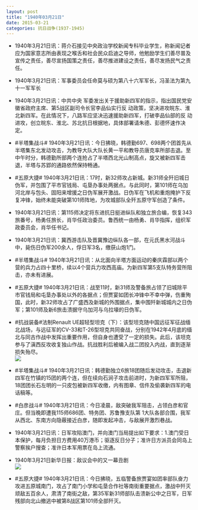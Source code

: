 ```yaml
---
layout: post
title: "1940年03月21日"
date: 2015-03-21
categories: 抗日战争(1937-1945)
---
```


<meta name="referrer" content="no-referrer" />

- 1940年3月21日讯：蒋介石接见中央政治学校新闻专科毕业学生，称新闻记者应为国家意志所由表现之喉舌和社会民众启迪之导师，他勉励学生们善尽普及宣传之责任，善尽宣扬国策之责任，善尽推进建设之责任，善尽发扬民气之责任。 

- 1940年3月21日讯：军事委员会任命莫与硕为第八十六军军长，冯圣法为第九十一军军长 

- 1940年3月21日讯：中共中央 军委发出关于援助新四军的指示，指出国民党安徽省政府主席、第5战区副司令长官李品仙实行反 动政策，坚决进攻皖东、淮北新四军。在此情况下，八路军应坚决迅速援助新四军，打破李品仙部的反 动进攻，创立皖东、淮北、苏北抗日根据地，具体部署请朱德、彭德怀速作决定。 

- #半塔集战斗# 1940年3月21日讯：今日拂晓，韩德勤697、698两个团首先从半塔集东北发动攻击，为教导大队大队长黄一平和教导员唐克率所部击退。至中午时分，韩德勤所部两个连抢占了半塔西北光山制高点，旋又被新四军击退，半塔与苏郢的通路依然保持畅通。 

- #五原大捷# 1940年3月21日讯：17时，新32师攻占新城。新31师全歼旧城日伪军，并包围了平市官钱局、屯垦办事处两据点。与此同时，第101师在乌加河北岸与包头、固阳来增援之日伪军展开激战。日伪军在飞机和重炮掩护下反复冲锋，始终未能突破第101师阵地，为攻城部队全歼五原守军创造了条件。 

- 1940年3月21日讯：第115师决定将东进抗日挺进纵队和独立旅合编，恢复343旅番号，杨勇任旅长，肖华任政治委员。鲁西统一由杨勇、肖华指挥，组织军政委员会，肖华任书记。 

- 1940年3月21日讯：冀西游击队及晋冀豫边纵队各一部，在元氏黑水河战斗中，毙伤日伪军200余人，俘日军3名，缴获山炮1门。  

- #半塔集战斗# 1940年3月21日讯：从北面向半塔方面运动的秦庆霖部以两个营的兵力占四十里桥，续以4个营兵力攻西高庙。为新四军第5支队特务营所阻击，亦未有进展。 

- #五原大捷# 1940年3月21日讯：战至11时，新31师及警备旅占领了旧城除平市官钱局和屯垦办事处以外的各据点；但贾宴如团长冲锋中不幸中弹，伤重殉国，此时，新32师攻占了广盛西及新城的外围据点，集中围歼新城城内之日伪军；第101师及新6旅击溃据守乌加河与乌拉壕的日伪军。 

- #抗战装备#法制Renault UE超轻型坦克（下）：该型坦克随中国远征军征战缅北战场，与远征军的CV-33和T-26型坦克共同奋战，分别在1942年4月底的缅北与同古作战中发挥出重要作用，但自身也遭受了一定的损失。此后，该坦克参与了滇西反攻收复独山作战。抗战胜利后被编入战二团投入内战，直到逐渐损失殆尽。 <br/><img src="https://ww4.sinaimg.cn/large/aca367d8jw1eqd4dqbb10j20m80vkak6.jpg" />

- #半塔集战斗# 1940年3月21日讯：韩德勤独立6旅18团随后发动攻击，击退新四军在竹镇的15团的两个连，但在续向石涧子攻击前进时，为新四军军所阻，18团团长石左明的一只皮包被新四军收缴，内有图章、信件及偷袭新四军的电话稿等。 

- #白彦战斗# 1940年3月21日讯：今日凌晨，敌突破我军阻击，占领白彦和官庄。但当晚即遭我115师686团、特务团、苏鲁豫支队第 1大队各部合围，我军从西北、东南方向隐蔽接近白彦，随即发起冲击，与敌展开激烈巷战。 

- 1940年3月21日讯：日军攻陷澳门，并向澳门当局提出如下要求：1.澳门受日本保护，每月负担日方费用40万港币；驱逐反日分子；准许日方派员会同岛上警察挨户搜查；准许日本军用票在岛上流通。 

- 1940年3月21日新华日报：敌议会中的又一幕丑剧 <br/><img src="https://ww2.sinaimg.cn/large/aca367d8jw1eqczqq23a9j211z0hm166.jpg" />

- #五原大捷# 1940年3月21日讯：今日拂晓，五临警备旅贾宴如团率部队奋力攻进五原城南门，攻占了南门小学和屯垦合作社等南街重要据点，激战中歼灭顽敌五百余人，肃清了南街之敌，第35军新31师部队击溃新公中之日军，日军残部向北山撤逃中被第8战区第101师全部歼灭。 

